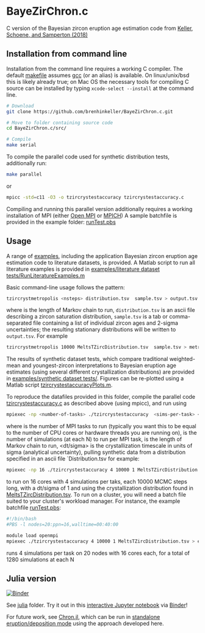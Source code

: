 # BayeZirChron.c

C version of the Bayesian zircon eruption age estimation code from [Keller, Schoene, and Samperton (2018)](https://doi.org/10.7185/geochemlet.1826)

## Installation from command line

Installation from the command line requires a working C compiler. The default [makefile](src/Makefile) assumes [gcc](https://gcc.gnu.org) (or an alias) is available.
On linux/unix/bsd this is likely already true; on Mac OS the necessary tools for compiling C source can be installed by typing `xcode-select --install` at the command line.

```bash
# Download
git clone https://github.com/brenhinkeller/BayeZirChron.c.git

# Move to folder containing source code
cd BayeZirChron.c/src/

# Compile
make serial
```

To compile the parallel code used for synthetic distribution tests, additionally run:

```bash
make parallel
```
or

```bash
mpicc -std=c11 -O3 -o tzircrystestaccuracy tzircrystestaccuracy.c
```
Compiling and running this parallel version additionally requires a working installation of MPI (either [Open MPI](https://www.open-mpi.org) or [MPICH](https://www.mpich.org)) A sample batchfile is provided in the example folder: [runTest.pbs](examples/synthetic%20dataset%20tests/runTest.pbs)

## Usage

A range of [examples](examples/), including the application Bayesian zircon eruption age estimation code to literature datasets, is provided. A Matlab script to run all literature examples is provided in [examples/literature dataset tests/RunLiteratureExamples.m](examples/literature%20dataset%20tests/RunLiteratureExamples.m)

Basic command-line usage follows the pattern:
```bash
tzircrystmetropolis <nsteps> distribution.tsv  sample.tsv > output.tsv
```
where <nsteps> is the length of Markov chain to run, `distribution.tsv` is an ascii file describing a zircon saturation distribution, `sample.tsv` is a  tab or comma-separated file containing a list of individual zircon ages and 2-sigma uncertainties; the resulting stationary distributions will be written to `output.tsv`. For example
```bash
tzircrystmetropolis 10000 MeltsTZircDistribution.tsv  sample.tsv > metropolisdata.tsv
```

The results of synthetic dataset tests, which compare traditional weighted-mean and youngest-zircon interpretations to Bayesian eruption age estimates (using several different crystallization distributions)  are provided in [examples/synthetic dataset tests/](examples/synthetic%20dataset%20tests/). Figures can be re-plotted using a Matlab script [tzircrystestaccuracyPlots.m](examples/synthetic%20dataset%20tests/tzircrystestaccuracyPlots.m).

To reproduce the datafiles provided in this folder, compile the parallel code [tzircrystestaccuracy.c](src/tzircrystestaccuracy.c) as described above (using mpicc), and run using

```bash
mpiexec -np <number-of-tasks> ./tzircrystestaccuracy  <sims-per-task> <nsteps> <dt/sigma>  Distribution.tsv  > results.tsv
```
where <number-of-tasks> is the number of MPI tasks to run (typically you want this to be equal to the number of CPU cores or hardware threads you are running on),  <sims-per-task> is the number of simulations (at each N) to run per MPI task, <nsteps> is the length of Markov chain to run, <dt/sigma> is the crystallization timescale in units of sigma (analytical uncertainty), pulling synthetic data from a distribution specified in an ascii file `Distribution.tsv
for example:
```bash
mpiexec -np 16 ./tzircrystestaccuracy 4 10000 1 MeltsTZircDistribution.tsv > eruptionestimates1.tsv
```
to run on 16 cores with 4 simulations per taks, each 10000 MCMC steps long, with a dt/sigma of 1 and using the crystallization distribution found in [MeltsTZircDistribution.tsv](distributions/MeltsTZircDistribution.tsv).  To run on a cluster, you will need a batch file suited to your cluster's workload manager. For instance, the example batchfile [runTest.pbs](examples/synthetic%20dataset%20tests/runTest.pbs):

```bash
#!/bin/bash
#PBS -l nodes=20:ppn=16,walltime=00:40:00

module load openmpi
mpiexec ./tzircrystestaccuracy 4 10000 1 MeltsTZircDistribution.tsv > eruptionestimates1.tsv
```

runs 4 simulations per task on 20 nodes with 16 cores each, for a total of 1280 simulations at each N

## Julia version

[![Binder](https://mybinder.org/static/images/badge_logo.svg)](https://mybinder.org/v2/gh/brenhinkeller/BayeZirChron.c/master?filepath=julia%2Fdemo.ipynb)

See [julia](julia/) folder. Try it out in this [interactive Jupyter notebook](https://mybinder.org/v2/gh/brenhinkeller/BayeZirChron.c/master?filepath=julia%2Fdemo.ipynb) via [Binder](https://mybinder.org)!

For future work, see [Chron.jl](https://github.com/brenhinkeller/Chron.jl), which can be run in [standalone eruption/deposition mode](https://github.com/brenhinkeller/Chron.jl#standalone-age-depth-modelling) using the approach developed here.
